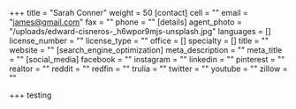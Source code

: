 +++
title = "Sarah Conner"
weight = 50
[contact]
cell = ""
email = "james@gmail.com"
fax = ""
phone = ""
[details]
agent_photo = "/uploads/edward-cisneros-_h6wpor9mjs-unsplash.jpg"
languages = []
license_number = ""
license_type = ""
office = []
specialty = []
title = ""
website = ""
[search_engine_optimization]
meta_description = ""
meta_title = ""
[social_media]
facebook = ""
instagram = ""
linkedin = ""
pinterest = ""
realtor = ""
reddit = ""
redfin = ""
trulia = ""
twitter = ""
youtube = ""
zillow = ""

+++
testing